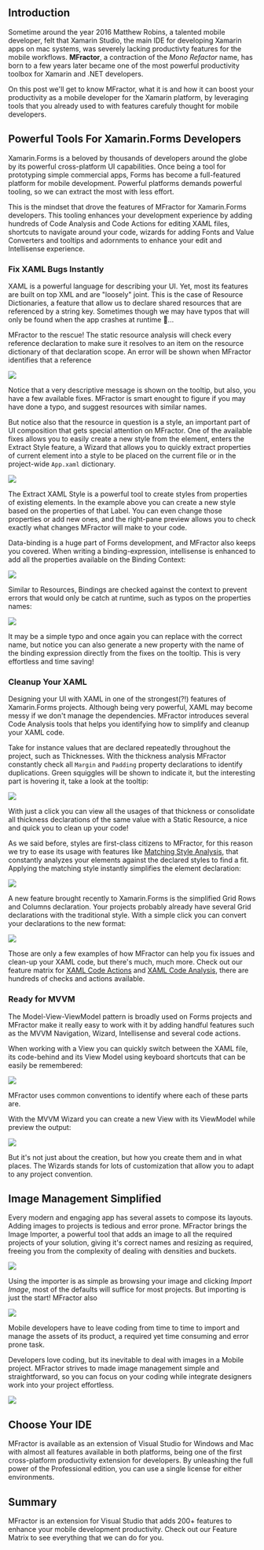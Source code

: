 ## Introduction

Sometime around the year 2016 Matthew Robins, a talented mobile developer, felt that Xamarin Studio, the main IDE for developing Xamarin apps on mac systems, was severely lacking productivty features for the mobile workflows. **MFractor**, a contraction of the _Mono Refactor_ name, has born to a few years later became one of the most powerful productivity toolbox for Xamarin and .NET developers.

On this post we'll get to know MFractor, what it is and how it can boost your productivity as a mobile developer for the Xamarin platform, by leveraging tools that you already used to with features carefuly thought for mobile developers.

## Powerful Tools For Xamarin.Forms Developers

Xamarin.Forms is a beloved by thousands of developers around the globe by its powerful cross-platform UI capabilities. Once being a tool for prototyping simple commercial apps, Forms has become a full-featured platform for mobile development. Powerful platforms demands powerful tooling, so we can extract the most with less effort.

This is the mindset that drove the features of MFractor for Xamarin.Forms developers. This tooling enhances your development experience by adding hundreds of Code Analysis and Code Actions for editing XAML files, shortcuts to navigate around your code, wizards for adding Fonts and Value Converters and tooltips and adornments to enhance your edit and Intellisense experience.

### Fix XAML Bugs Instantly

XAML is a powerful language for describing your UI. Yet, most its features are built on top XML and are "loosely" joint. This is the case of Resource Dictionaries, a feature that allow us to declare shared resources that are referenced by a string key. Sometimes though we may have typos that will only be found when the app crashes at runtime 🤯...

MFractor to the rescue! The static resource analysis will check every reference declaration to make sure it resolves to an item on the resource dictionary of that declaration scope. An error will be shown when MFractor identifies that a reference 

![](img/style-tooltip.png)

Notice that a very descriptive message is shown on the tooltip, but also, you have a few available fixes. MFractor is smart enought to figure if you may have done a typo, and suggest resources with similar names.

But notice also that the resource in question is a style, an important part of UI composition that gets special attention on MFractor. One of the available fixes allows you to easily create a new style from the element, enters the Extract Style feature, a Wizard that allows you to quickly extract properties of current element into a style to be placed on the current file or in the project-wide `App.xaml` dictionary.

![](img/extract-style.png)

The Extract XAML Style is a powerful tool to create styles from properties of existing elements. In the example above you can create a new style based on the properties of that Label. You can even change those properties or add new ones, and the right-pane preview allows you to check exactly what changes MFractor will make to your code.

Data-binding is a huge part of Forms development, and MFractor also keeps you covered. When writing a binding-expression, intellisense is enhanced to add all the properties available on the Binding Context:

![](img/binding-intellisense.png)

Similar to Resources, Bindings are checked against the context to prevent errors that would only be catch at runtime, such as typos on the properties names:

![](img/binding-fix.png)

It may be a simple typo and once again you can replace with the correct name, but notice you can also generate a new property with the name of the binding expression directly from the fixes on the tooltip. This is very effortless and time saving!

### Cleanup Your XAML

Designing your UI with XAML in one of the strongest(?!) features of Xamarin.Forms projects. Although being very powerful, XAML may become messy if we don't manage the dependencies. MFractor introduces several Code Analysis tools that helps you identifying how to simplify and cleanup your XAML code. 

Take for instance values that are declared repeatedly throughout the project, such as Thicknesses. With the thickness analysis MFractor constantly check all `Margin` and `Padding` property declarations to identify duplications. Green squiggles will be shown to indicate it, but the interesting part is hovering it, take a look at the tooltip:  

![](img/thickness-consolidation.png)

With just a click you can view all the usages of that thickness or consolidate all thickness declarations of the same value with a Static Resource, a nice and quick you to clean up your code!

As we said before, styles are first-class citizens to MFractor, for this reason we try to ease its usage with features like [Matching Style Analysis](https://docs.mfractor.com/xamarin-forms/working-with-styles/matching-style-analysis/#applying-a-matching-style), that constantly analyzes your elements against the declared styles to find a fit. Applying the matching style instantly simplifies the element declaration:

 ![](img/apply-style.gif)
 
 A new feature brought recently to Xamarin.Forms is the simplified Grid Rows and Columns declaration. Your projects probably already have several Grid declarations with the traditional style. With a simple click you can convert your declarations to the new format:

![](img/convert-grid.gif)

Those are only a few examples of how MFractor can help you fix issues and clean-up your XAML code, but there's much, much more. Check out our feature matrix for [XAML Code Actions](https://docs.mfractor.com/feature-matrix/#xaml-code-actions) and [XAML Code Analysis](https://docs.mfractor.com/feature-matrix/#xaml-code-analysis), there are hundreds of checks and actions available.

### Ready for MVVM

The Model-View-ViewModel pattern is broadly used on Forms projects and MFractor make it really easy to work with it by adding handful features such as the MVVM Navigation, Wizard, Intellisense and several code actions.

When working with a View you can quickly switch between the XAML file, its code-behind and its View Model using keyboard shortcuts that can be easily be remembered:

![](img/mvvm-navigation.png)

MFractor uses common conventions to identify where each of these parts are. 

With the MVVM Wizard you can create a new View with its ViewModel while preview the output: 

![](img/mvvm-wizard.png)

But it's not just about the creation, but how you create them and in what places. The Wizards stands for lots of customization that allow you to adapt to any project convention.


## Image Management Simplified

Every modern and engaging app has several assets to compose its layouts. Adding images to projects is tedious and error prone. MFractor brings the Image Importer, a powerful tool that adds an image to all the required projects of your solution, giving it's correct names and resizing as required, freeing you from the complexity of dealing with densities and buckets.

![](img/image-importer.png)

Using the importer is as simple as browsing your image and clicking _Import Image_, most of the defaults will suffice for most projects. But importing is just the start! MFractor also 



![](img/image-asset-manager.png)

Mobile developers have to leave coding from time to time to import and manage the assets of its product, a required yet time consuming and error prone task.  

Developers love coding, but its inevitable to deal with images in a Mobile project. MFractor strives to made image management simple and straightforward, so you can focus on your coding while integrate designers work into your project effortless. 


![](img/image-intellisense-tooltip.png)



## Choose Your IDE

MFractor is available as an extension of Visual Studio for Windows and Mac with almost all features available in both platforms, being one of the first cross-platform productivity extension for developers. By unleashing the full power of the Professional edition, you can use a single license for either environments. 

## Summary

MFractor is an extension for Visual Studio that adds 200+ features to enhance your mobile development productivity. Check out our Feature Matrix to see everything that we can do for you.